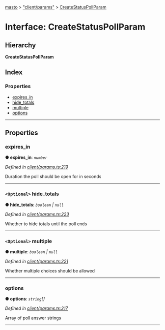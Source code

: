 [masto](../README.md) > ["client/params"](../modules/_client_params_.md) > [CreateStatusPollParam](../interfaces/_client_params_.createstatuspollparam.md)

# Interface: CreateStatusPollParam

## Hierarchy

**CreateStatusPollParam**

## Index

### Properties

* [expires_in](_client_params_.createstatuspollparam.md#expires_in)
* [hide_totals](_client_params_.createstatuspollparam.md#hide_totals)
* [multiple](_client_params_.createstatuspollparam.md#multiple)
* [options](_client_params_.createstatuspollparam.md#options)

---

## Properties

<a id="expires_in"></a>

###  expires_in

**● expires_in**: *`number`*

*Defined in [client/params.ts:219](https://github.com/neet/masto.js/blob/3b7330b/src/client/params.ts#L219)*

Duration the poll should be open for in seconds

___
<a id="hide_totals"></a>

### `<Optional>` hide_totals

**● hide_totals**: *`boolean` \| `null`*

*Defined in [client/params.ts:223](https://github.com/neet/masto.js/blob/3b7330b/src/client/params.ts#L223)*

Whether to hide totals until the poll ends

___
<a id="multiple"></a>

### `<Optional>` multiple

**● multiple**: *`boolean` \| `null`*

*Defined in [client/params.ts:221](https://github.com/neet/masto.js/blob/3b7330b/src/client/params.ts#L221)*

Whether multiple choices should be allowed

___
<a id="options"></a>

###  options

**● options**: *`string`[]*

*Defined in [client/params.ts:217](https://github.com/neet/masto.js/blob/3b7330b/src/client/params.ts#L217)*

Array of poll answer strings

___

